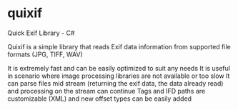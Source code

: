 quixif
======

Quick Exif Library - C#

Quixif is a simple library that reads Exif data information from supported file formats (JPG, TIFF, WAV)

It is extremely fast and can be easily optimized to suit any needs
It is useful in scenario where image processing libraries are not available or too slow
It can parse files mid stream (returning the exif data, the data already read) and processing on the stream can continue
Tags and IFD paths are customizable (XML) and new offset types can  be easily added

